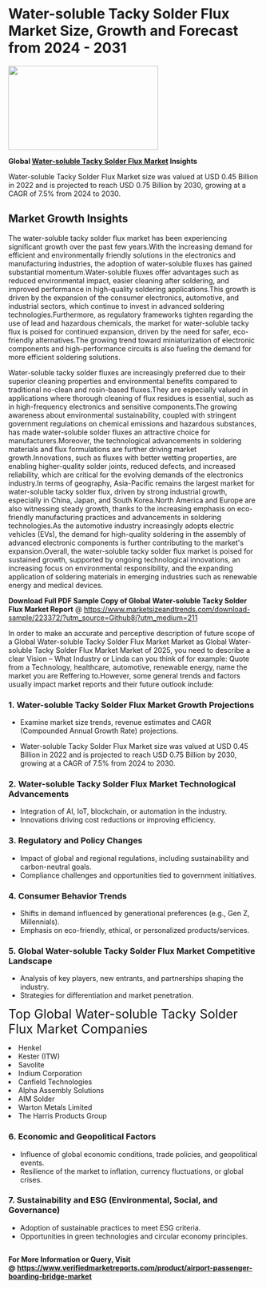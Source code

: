<H1>Water-soluble Tacky Solder Flux Market Size, Growth and Forecast from 2024 - 2031</H1><img class="aligncenter size-medium wp-image-584254" src="https://thirdeyenews.in/wp-content/uploads/2024/09/Global-Market-Research-300x168.jpeg" alt="" width="300" height="168" /><p><strong>Global&nbsp;<a href="https://www.marketsizeandtrends.com/download-sample/223372/?utm_source=Github8j?utm_medium=211">Water-soluble Tacky Solder Flux Market</a> Insights</strong></p><p>Water-soluble Tacky Solder Flux Market size was valued at USD 0.45 Billion in 2022 and is projected to reach USD 0.75 Billion by 2030, growing at a CAGR of 7.5% from 2024 to 2030.</p><p><h2>Market Growth Insights</h2> <p>The water-soluble tacky solder flux market has been experiencing significant growth over the past few years.With the increasing demand for efficient and environmentally friendly solutions in the electronics and manufacturing industries, the adoption of water-soluble fluxes has gained substantial momentum.Water-soluble fluxes offer advantages such as reduced environmental impact, easier cleaning after soldering, and improved performance in high-quality soldering applications.This growth is driven by the expansion of the consumer electronics, automotive, and industrial sectors, which continue to invest in advanced soldering technologies.Furthermore, as regulatory frameworks tighten regarding the use of lead and hazardous chemicals, the market for water-soluble tacky flux is poised for continued expansion, driven by the need for safer, eco-friendly alternatives.The growing trend toward miniaturization of electronic components and high-performance circuits is also fueling the demand for more efficient soldering solutions.</p> <p>Water-soluble tacky solder fluxes are increasingly preferred due to their superior cleaning properties and environmental benefits compared to traditional no-clean and rosin-based fluxes.They are especially valued in applications where thorough cleaning of flux residues is essential, such as in high-frequency electronics and sensitive components.The growing awareness about environmental sustainability, coupled with stringent government regulations on chemical emissions and hazardous substances, has made water-soluble solder fluxes an attractive choice for manufacturers.Moreover, the technological advancements in soldering materials and flux formulations are further driving market growth.Innovations, such as fluxes with better wetting properties, are enabling higher-quality solder joints, reduced defects, and increased reliability, which are critical for the evolving demands of the electronics industry.In terms of geography, Asia-Pacific remains the largest market for water-soluble tacky solder flux, driven by strong industrial growth, especially in China, Japan, and South Korea.North America and Europe are also witnessing steady growth, thanks to the increasing emphasis on eco-friendly manufacturing practices and advancements in soldering technologies.As the automotive industry increasingly adopts electric vehicles (EVs), the demand for high-quality soldering in the assembly of advanced electronic components is further contributing to the market's expansion.Overall, the water-soluble tacky solder flux market is poised for sustained growth, supported by ongoing technological innovations, an increasing focus on environmental responsibility, and the expanding application of soldering materials in emerging industries such as renewable energy and medical devices.</p> <p><span class=""><strong>Download Full PDF Sample Copy of Global Water-soluble Tacky Solder Flux Market Report</strong> @ <a href="https://www.marketsizeandtrends.com/download-sample/223372/?utm_source=Github8j?utm_medium=211" target="_blank">https://www.marketsizeandtrends.com/download-sample/223372/?utm_source=Github8j?utm_medium=211</a></span></p><p>In order to make an accurate and perceptive description of future scope of a Global&nbsp;Water-soluble Tacky Solder Flux Market Market as Global&nbsp;Water-soluble Tacky Solder Flux Market Market of 2025, you need to describe a clear Vision &ndash; What Industry or Linda can you think of for example: Quote from a Technology, healthcare, automotive, renewable energy, name the market you are Reffering to.However, some general trends and factors usually impact market reports and their future outlook include:</p><h3>1.&nbsp;<strong>Water-soluble Tacky Solder Flux Market Growth Projections</strong></h3><ul><li>Examine market size trends, revenue estimates and CAGR (Compounded Annual Growth Rate) projections.</li><li><p>Water-soluble Tacky Solder Flux Market size was valued at USD 0.45 Billion in 2022 and is projected to reach USD 0.75 Billion by 2030, growing at a CAGR of 7.5% from 2024 to 2030.</p></li></ul><h3>2.&nbsp;<strong>Water-soluble Tacky Solder Flux Market Technological Advancements</strong></h3><ul><li>Integration of AI, IoT, blockchain, or automation in the industry.</li><li>Innovations driving cost reductions or improving efficiency.</li></ul><h3>3.&nbsp;<strong>Regulatory and Policy Changes</strong></h3><ul><li>Impact of global and regional regulations, including sustainability and carbon-neutral goals.</li><li>Compliance challenges and opportunities tied to government initiatives.</li></ul><h3>4.&nbsp;<strong>Consumer Behavior Trends</strong></h3><ul><li>Shifts in demand influenced by generational preferences (e.g., Gen Z, Millennials).</li><li>Emphasis on eco-friendly, ethical, or personalized products/services.</li></ul><h3>5.&nbsp;<strong>Global Water-soluble Tacky Solder Flux Market Competitive Landscape</strong></h3><ul><li>Analysis of key players, new entrants, and partnerships shaping the industry.</li><li>Strategies for differentiation and market penetration.</li></ul><p data-pm-slice="1 1 []"><span style="color: inherit; font-family: inherit; font-size: 25px;">Top Global Water-soluble Tacky Solder Flux Market Companies</span></p><div class="" data-test-id=""><p><li>Henkel</li><li> Kester (ITW)</li><li> Savolite</li><li> Indium Corporation</li><li> Canfield Technologies</li><li> Alpha Assembly Solutions</li><li> AIM Solder</li><li> Warton Metals Limited</li><li> The Harris Products Group</li></p></div><h3>6.&nbsp;<strong>Economic and Geopolitical Factors</strong></h3><ul><li>Influence of global economic conditions, trade policies, and geopolitical events.</li><li>Resilience of the market to inflation, currency fluctuations, or global crises.</li></ul><h3>7.&nbsp;<strong>Sustainability and ESG (Environmental, Social, and Governance)</strong></h3><ul><li>Adoption of sustainable practices to meet ESG criteria.</li><li>Opportunities in green technologies and circular economy principles.</li></ul><h2><strong style="font-size: 14px;">For More Information or Query, Visit @&nbsp;</strong><a style="background-color: #ffffff; font-size: 14px;" href="https://www.marketsizeandtrends.com/report/water-soluble-tacky-solder-flux-market/" target="_blank">https://www.verifiedmarketreports.com/product/airport-passenger-boarding-bridge-market</a></h2>